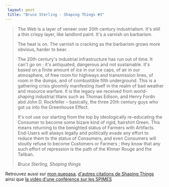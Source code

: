 ```yaml
---
 layout: post
 title: "Bruce Sterling - Shaping Things #3"
---
```


<blockquote>The Web is a layer of veneer over 20th century industrialism. It's still a thin crispy layer, like landlord paint. It's a varnish on barbarism.

The heat is on. The varnish is cracking as the barbarism grows more obvious, harder to bear.

The 20th century's industrial infrastructure has run out of time. It can't go on ; it's antiquated, dangerous and not sustainable. It's based on a finite amount of ice in our ice caps, of air in our atmosphere, of free room for highways and transmission lines, of room in the dumps, and of combustible filth underground. This is a gathering crisis gloomily manifesting itself in the realm of bad weather and resource warfare. It is the legacy we received from world-shaping industrial titans such as Thomas Edison, and Henry Fordn abd John D. Rockfeller – basically, the three 20th century guys who got us into the Greenhouse Effect.

It's not use our starting from the top by ideologically re-educating the Consumer to become some bizare kind of rigid, hairshirt Green. This means returning to the benighted status of Farmers with Artifacts. End-Users will always legally and politically evade any effort to reduce them to the status of Consumers, and even Consumers will stoutly refuse to become Customers or Farmers ; they know that any such effort of repression is the path of the Khmer Rouge and the Taliban.

<cite>Bruce Sterling, Shaping things</cite></blockquote>

Retrouvez aussi sur <a href="http://taniki.quepasa.fr">mon quepasa</a>, <a href="http://taniki.quepasa.fr/post/768/shaping-things-bruce-sterling">d'autres citations de Shaping Things</a> ainsi que <a href="http://taniki.quepasa.fr/post/529/bruce-sterling-design-et-science-fiction">la vidéo d'une conférence sur les SPIMES</a>
